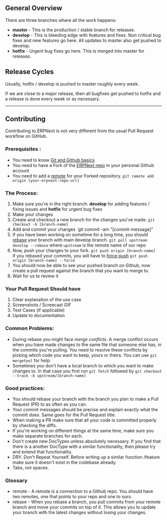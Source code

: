 ## General Overview

There are three branches where all the work happens: 

* **master** - This is the production / stable branch for releases.
* **develop** - This is bleeding edge with features and fixes. Non critical bug fixes and new features go here. All updates to master also get pushed to develop.
* **hotfix** - Urgent bug fixes go here. This is merged into master for releases.

## Release Cycles

Usually, hotfix / develop is pushed to master roughly every week.

If we are close to a major release, then all bugfixes get pushed to hotfix and a release is done every week or as necessary.

***


## Contributing

Contributing to ERPNext is not very different from the usual Pull Request workflow on GitHub.

### Prerequisites : 

* You need to know [Git and Github basics](https://try.github.io/levels/1/challenges/1)
* You need to have a Fork of the [ERPNext repo](https://github.com/frappe/erpnext) in your personal Github account 
* You need to add a [remote](#glossary) for your Forked repository. `git remote add origin [your-erpnext-repo-url]`

### The Process: 

1. Make sure you're in the right branch. **develop** for adding features /  fixing issues and **hotfix** for urgent bug fixes
2. Make your changes
3. Create and checkout a new branch for the changes you've made. `git checkout -b [branch-name]`
4. Add and commit your changes `git commit -am "[commit-message]"
5. If you have been working on sometime for a long time, you should [rebase](#glossary) your branch with main develop branch. `git pull upstream develop --rebase` where `upstream` is the remote name of our repo
6. Now, push your changes to your fork. `git push origin [branch-name]`   
If you rebased your commits, you will have to [force push](http://vignette2.wikia.nocookie.net/starwars/images/e/ea/Yodapush.png/revision/latest?cb=20130205190454) `git push origin [branch-name] --force`
7. You should now be able to see your pushed branch on Github, now create a pull request against the branch that you want to merge to.
8. Wait for us to review it

### Your Pull Request Should have

1. Clear explanation of the use case
1. Screenshots / Screecast GIF
1. Test Cases (if applicable)
1. Update to documentation

### Common Problems: 

* During rebase you might face _merge conflicts_. A merge conflict occurs when you have made changes to the same file that someone else has, in the commits you're pulling. You need to resolve these conflicts by picking which code you want to keep, yours or theirs. You can use `git mergetool` for help.
* Sometimes you don't have a local branch to which you want to make changes to. In that case you first run `git fetch` followed by `git checkout --track -b upstream/[branch-name]`
 

### Good practices: 

* You should rebase your branch with the branch you plan to make a Pull Request (PR) to as often as you can. 
* Your commit messages should be precise and explain exactly what the commit does. Same goes for the Pull Request title.
* When making a PR make sure that all your code is committed properly by checking the diffs.
* If you're working on different things at the same time, make sure you make separate branches for each.
* Don't create new DocTypes unless absolutely necessary. If you find that there is a another DocType with a similar functionality, then please try and extend that functionality.
* DRY. Don't Repeat Yourself. Before writing up a similar function /feature make sure it doesn't exist in the codebase already. 
* Tabs, not spaces.


### Glossary

* remote - A remote is a connection to a Github repo. You should have two remotes, one that points to your repo and one to ours. 
* rebase - When you rebase a branch, you pull commits from your remote branch and move your commits on top of it. This allows you to update your branch with the latest changes without losing  your changes.
